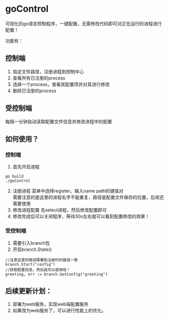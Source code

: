 # goControl
可视化的go语言控制程序，一键配置，无需修改代码即可对正在运行的进程进行配置！

功能有：
## 控制端
1. 指定文件路径，注册进程到控制中心
2. 查看所有已注册的process
3. 选择一个process，查看其配置项并对其进行修改
4. 删除已注册的process
## 受控制端
每隔一分钟自动读取配置文件信息并修改进程中的配置

## 如何使用？
### 控制端
1. 首先开启进程
```
go build
./goControl
```
2. 注册进程
菜单中选择register，输入name path的键值对  
需要注意的是这里的进程名字不能重复，路径是配置文件保存的位置，后续还需要使用
3. 修改进程配置
先select进程，然后修改配置即可
4. 修改完成后可以关闭程序，等待30s左右就可以看到配置修改的效果！
### 受控制端
1. 需要引入branch包
2. 开启branch.State()
```
//注意这里的路径需要和注册时的路径一致
branch.Start("config")
//获取配置信息，然后就可以使用啦！
greeting, err := branch.GetConfig("greeting")
```
## 后续更新计划：
1. 部署为web服务，实现web端配置服务
2. 如果改为web服务了，可以进行性能上的优化。
